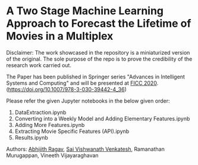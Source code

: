 # A Two Stage Machine Learning Approach to Forecast the Lifetime of Movies in a Multiplex

Disclaimer: The work showcased in the repository is a miniaturized version of the original. The sole purpose of the repo is to prove the credibility of the research work carried out. 

The Paper has been published in Springer series "Advances in Intelligent Systems and Computing" and will be presented at [FICC 2020](https://saiconference.com/ficc). (https://doi.org/10.1007/978-3-030-39442-4_36)

Please refer the given Jupyter notebooks in the below given order:
1) DataExtraction.ipynb
2) Converting into a Weekly Model and Adding Elementary Features.ipynb 
3) Adding More Features.ipynb
4) Extracting Movie Specific Features (API).ipynb
5) Results.ipynb

Authors: [Abhijith Ragav](https://github.com/abhijithragav), [Sai Vishwanath Venkatesh](https://github.com/skullsai), Ramanathan Murugappan, Vineeth Vijayaraghavan
